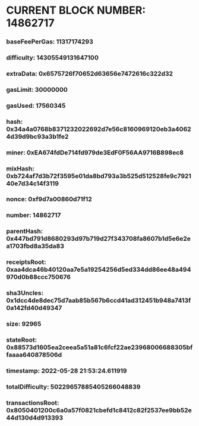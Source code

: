 # CURRENT BLOCK NUMBER: 14862717

### baseFeePerGas: 11317174293
### difficulty: 14305549131647100
### extraData: 0x6575726f70652d63656e7472616c322d32
### gasLimit: 30000000
### gasUsed: 17560345
### hash: 0x34a4a0768b8371232022692d7e56c8160969120eb3a40624d39d9bc93a3b1fe2
### miner: 0xEA674fdDe714fd979de3EdF0F56AA9716B898ec8
### mixHash: 0xb724af7d3b72f3595e01da8bd793a3b525d512528fe9c792140e7d34c14f3119
### nonce: 0xf9d7a00860d71f12
### number: 14862717
### parentHash: 0x447bd791d8680293d97b719d27f343708fa8607b1d5e6e2ea1703fbd8a35da83
### receiptsRoot: 0xaa4dca46b40120aa7e5a19254256d5ed334dd86ee48a494970d0b88ccc750676
### sha3Uncles: 0x1dcc4de8dec75d7aab85b567b6ccd41ad312451b948a7413f0a142fd40d49347
### size: 92965
### stateRoot: 0x88573d1605ea2ceea5a51a81c6fcf22ae23968006688305bffaaaa640878506d
### timestamp: 2022-05-28 21:53:24.611919
### totalDifficulty: 50229657885405266048839
### transactionsRoot: 0x8050401200c6a0a57f0821cbefd1c8412c82f2537ee9bb52e44d130d4d913393
